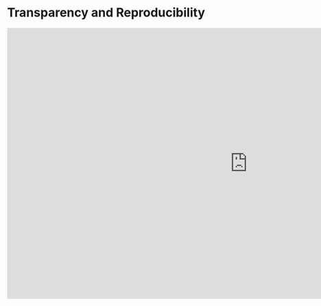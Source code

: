 # Transparency and Reproducibility

<iframe width="1120" height="630"
src="https://www.youtube.com/embed/rizAPLMrl90" frameborder="0"
allow="accelerometer; autoplay; encrypted-media; gyroscope;
picture-in-picture" allowfullscreen></iframe> 

